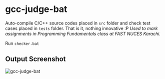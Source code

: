 # gcc-judge-bat
Auto-compile C/C++ source codes placed in `src` folder and check test cases placed in `tests` folder. That is it, nothing innovative :P
*Used to mark assignments in Programming Fundamentals class at FAST NUCES Karachi.*

Run `checker.bat`

## Output Screenshot

![gcc-judge-bat](https://user-images.githubusercontent.com/53870774/114549970-19a3ae80-9c7b-11eb-9b9d-cb4061de64df.png)
